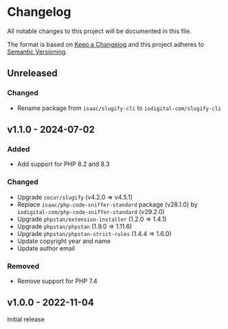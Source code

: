 # Changelog
All notable changes to this project will be documented in this file.

The format is based on [Keep a Changelog](http://keepachangelog.com/en/1.0.0/)
and this project adheres to [Semantic Versioning](http://semver.org/spec/v2.0.0.html).

## Unreleased

### Changed

- Rename package from `isaac/slugify-cli` to `iodigital-com/slugify-cli`

## v1.1.0 - 2024-07-02

### Added

- Add support for PHP 8.2 and 8.3

### Changed

- Upgrade `cocur/slugify` (v4.2.0 => v4.5.1)
- Replace `isaac/php-code-sniffer-standard` package (v28.1.0) by `iodigital-com/php-code-sniffer-standard` (v29.2.0)
- Upgrade `phpstan/extension-installer` (1.2.0 => 1.4.1)
- Upgrade `phpstan/phpstan` (1.9.0 => 1.11.6)
- Upgrade `phpstan/phpstan-strict-rules` (1.4.4 => 1.6.0)
- Update copyright year and name
- Update author email

### Removed

- Remove support for PHP 7.4

## v1.0.0 - 2022-11-04

Initial release
